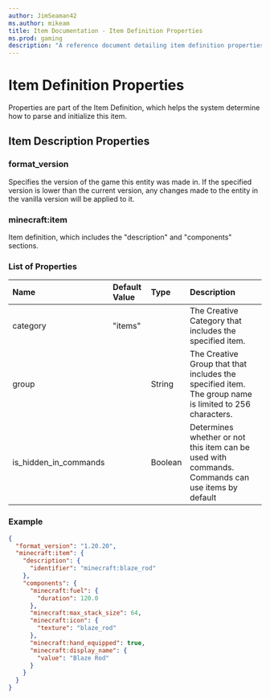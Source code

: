 ```yaml
---
author: JimSeaman42
ms.author: mikeam
title: Item Documentation - Item Definition Properties
ms.prod: gaming
description: "A reference document detailing item definition properties"
---
```


# Item Definition Properties

Properties are part of the Item Definition, which helps the system determine how to parse and initialize this item.

## Item Description Properties

### format_version

Specifies the version of the game this entity was made in. If the specified version is lower than the current version, any changes made to the entity in the vanilla version will be applied to it.

### minecraft:item

Item definition, which includes the "description" and "components" sections.

### List of Properties

|Name |Default Value  |Type  |Description  |
|:----------|:----------|:----------|:----------|
| category| "items" | | The Creative Category that includes the specified item. |
| group| | String| The Creative Group that that includes the specified item. The group name is limited to 256 characters. |
| is_hidden_in_commands| | Boolean| Determines whether or not this item can be used  with commands. Commands can use items by default |

### Example

```json
{
  "format_version": "1.20.20",
  "minecraft:item": {
    "description": {
      "identifier": "minecraft:blaze_rod"
    },
    "components": {
      "minecraft:fuel": {
        "duration": 120.0
      },
      "minecraft:max_stack_size": 64,
      "minecraft:icon": {
        "texture": "blaze_rod"
      },
      "minecraft:hand_equipped": true,
      "minecraft:display_name": {
        "value": "Blaze Rod"
      }
    }
  }
}
```

